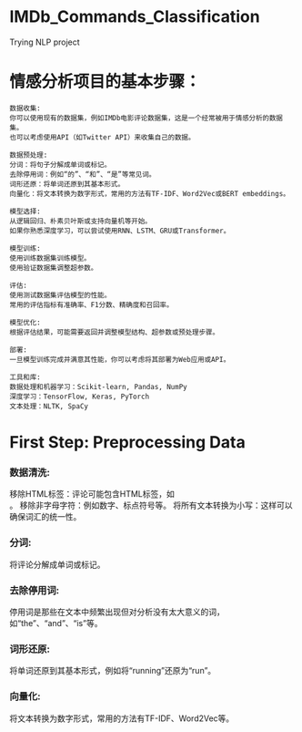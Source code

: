# IMDb_Commands_Classification
Trying NLP project

# 情感分析项目的基本步骤：
```
数据收集:
你可以使用现有的数据集，例如IMDb电影评论数据集，这是一个经常被用于情感分析的数据集。
也可以考虑使用API（如Twitter API）来收集自己的数据。

数据预处理:
分词：将句子分解成单词或标记。
去除停用词：例如“的”、“和”、“是”等常见词。
词形还原：将单词还原到其基本形式。
向量化：将文本转换为数字形式，常用的方法有TF-IDF、Word2Vec或BERT embeddings。

模型选择:
从逻辑回归、朴素贝叶斯或支持向量机等开始。
如果你熟悉深度学习，可以尝试使用RNN、LSTM、GRU或Transformer。

模型训练:
使用训练数据集训练模型。
使用验证数据集调整超参数。

评估:
使用测试数据集评估模型的性能。
常用的评估指标有准确率、F1分数、精确度和召回率。

模型优化:
根据评估结果，可能需要返回并调整模型结构、超参数或预处理步骤。

部署:
一旦模型训练完成并满意其性能，你可以考虑将其部署为Web应用或API。

工具和库:
数据处理和机器学习：Scikit-learn, Pandas, NumPy
深度学习：TensorFlow, Keras, PyTorch
文本处理：NLTK, SpaCy
```

# First Step: Preprocessing Data

### 数据清洗:
移除HTML标签：评论可能包含HTML标签，如<br>。
移除非字母字符：例如数字、标点符号等。
将所有文本转换为小写：这样可以确保词汇的统一性。

### 分词:
将评论分解成单词或标记。

### 去除停用词:
停用词是那些在文本中频繁出现但对分析没有太大意义的词，如“the”、“and”、“is”等。

### 词形还原:
将单词还原到其基本形式，例如将“running”还原为“run”。

### 向量化:
将文本转换为数字形式，常用的方法有TF-IDF、Word2Vec等。
